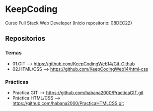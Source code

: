 # KeepCoding
Curso Full Stack Web Developer (Inicio repositorio: 08DEC22)

## Repositorios
### Temas
* 01.GIT --> https://github.com/KeepCodingWeb14/Git-Github
* 02.HTML/CSS --> https://github.com/KeepCodingWeb14/html-css
### Prácticas
* Practica GIT --> https://github.com/habana2000/PracticaGIT.git
* Práctica HTML/CSS --> https://github.com/habana2000/PracticaHTMLCSS.git


